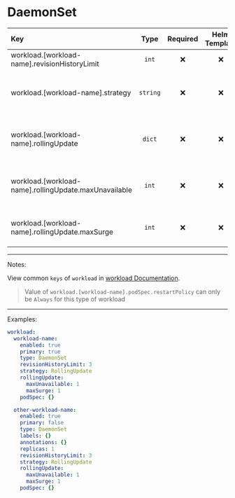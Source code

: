 # DaemonSet

| Key                                                   |   Type   | Required | Helm Template |     Default     | Description                                                          |
| :---------------------------------------------------- | :------: | :------: | :-----------: | :-------------: | :------------------------------------------------------------------- |
| workload.[workload-name].revisionHistoryLimit         |  `int`   |    ❌    |      ❌       |       `3`       | The number of history revisions                                      |
| workload.[workload-name].strategy                     | `string` |    ❌    |      ❌       | `RollingUpdate` | Define the strategy of the workload (OnDelete, RollingUpdate)        |
| workload.[workload-name].rollingUpdate                |  `dict`  |    ❌    |      ❌       |      `{}`       | Holds the rollingUpdate options, Only when strategy is RollingUpdate |
| workload.[workload-name].rollingUpdate.maxUnavailable |  `int`   |    ❌    |      ❌       |                 | Define the maxUnavailable, Only when strategy is RollingUpdate       |
| workload.[workload-name].rollingUpdate.maxSurge       |  `int`   |    ❌    |      ❌       |                 | Define the maxSurge, Only when strategy is RollingUpdate             |

---

Notes:

View common `keys` of `workload` in [workload Documentation](index.md).

> Value of `workload.[workload-name].podSpec.restartPolicy` can only be `Always` for this type of workload

---

Examples:

```yaml
workload:
  workload-name:
    enabled: true
    primary: true
    type: DaemonSet
    revisionHistoryLimit: 3
    strategy: RollingUpdate
    rollingUpdate:
      maxUnavailable: 1
      maxSurge: 1
    podSpec: {}

  other-workload-name:
    enabled: true
    primary: false
    type: DaemonSet
    labels: {}
    annotations: {}
    replicas: 1
    revisionHistoryLimit: 3
    strategy: RollingUpdate
    rollingUpdate:
      maxUnavailable: 1
      maxSurge: 1
    podSpec: {}
```
